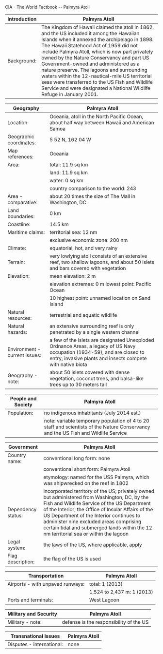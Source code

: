 CIA - The World Factbook -- Palmyra Atoll

| Introduction | Palmyra Atoll |
| --- | --- |
| Background: | The Kingdom of Hawaii claimed the atoll in 1862, and the US included it among the Hawaiian Islands when it annexed the archipelago in 1898. The Hawaii Statehood Act of 1959 did not include Palmyra Atoll, which is now part privately owned by the Nature Conservancy and part US Government-owned and administered as a nature preserve. The lagoons and surrounding waters within the 12-nautical-mile US territorial seas were transferred to the US Fish and Wildlife Service and were designated a National Wildlife Refuge in January 2001. |

| Geography | Palmyra Atoll |
| --- | --- |
| Location: | Oceania, atoll in the North Pacific Ocean, about half way between Hawaii and American Samoa |
| Geographic coordinates: | 5 52 N, 162 04 W |
| Map references: | Oceania |
| Area: | total: 11.9 sq km |
| | land: 11.9 sq km |
| | water: 0 sq km |
| | country comparison to the world: 243 |
| Area - comparative: | about 20 times the size of The Mall in Washington, DC |
| Land boundaries: | 0 km |
| Coastline: | 14.5 km |
| Maritime claims: | territorial sea: 12 nm |
| | exclusive economic zone: 200 nm |
| Climate: | equatorial, hot, and very rainy |
| Terrain: | very lowlying atoll consists of an extensive reef, two shallow lagoons, and about 50 islets and bars covered with vegetation |
| Elevation: | mean elevation: 2 m |
| | elevation extremes: 0 m lowest point: Pacific Ocean |
| | 10 highest point: unnamed location on Sand Island |
| Natural resources: | terrestrial and aquatic wildlife |
| Natural hazards: | an extensive surrounding reef is only penetrated by a single western channel |
| Environment - current issues: | a few of the islets are designated Unexploded Ordnance Areas, a legacy of US Navy occupation (1934-59), and are closed to entry; invasive plants and insects compete with native biota |
| Geography - note: | about 50 islets covered with dense vegetation, coconut trees, and balsa-like trees up to 30 meters tall |

| People and Society | Palmyra Atoll |
| --- | --- |
| Population: | no indigenous inhabitants (July 2014 est.) |
| | note: variable temporary population of 4 to 20 staff and scientists of the Nature Conservancy and the US Fish and Wildlife Service |

| Government | Palmyra Atoll |
| --- | --- |
| Country name: | conventional long form: none |
| | conventional short form: Palmyra Atoll |
| | etymology: named for the USS Palmyra, which was shipwrecked on the reef in 1802 |
| Dependency status: | incorporated territory of the US; privately owned but administered from Washington, DC, by the Fish and Wildlife Service of the US Department of the Interior; the Office of Insular Affairs of the US Department of the Interior continues to administer nine excluded areas comprising certain tidal and submerged lands within the 12 nm territorial sea or within the lagoon |
| Legal system: | the laws of the US, where applicable, apply |
| Flag description: | the flag of the US is used |

| Transportation | Palmyra Atoll |
| --- | --- |
| Airports - with unpaved runways: | total: 1 (2013) |
| | 1,524 to 2,437 m: 1 (2013) |
| Ports and terminals: | West Lagoon |

| Military and Security | Palmyra Atoll |
| --- | --- |
| Military - note: | defense is the responsibility of the US |

| Transnational Issues | Palmyra Atoll |
| --- | --- |
| Disputes - international: | none |
